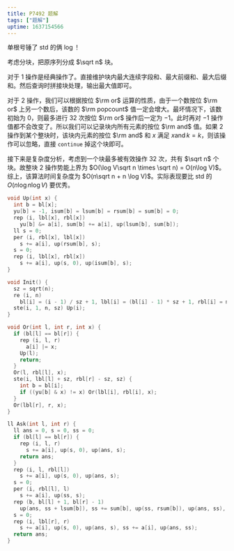 ```yaml
---
title: P7492 题解
tags: ["题解"]
uptime: 1637154566
---
```


单根号锤了 std 的俩 $\log$！

考虑分块，把原序列分成 $\sqrt n$ 块。

对于 $1$ 操作是经典操作了。直接维护块内最大连续字段和、最大前缀和、最大后缀和。然后查询时拼接块处理，输出最大值即可。

对于 $2$ 操作，我们可以根据按位 $\rm or$ 运算的性质，由于一个数按位 $\rm or$ 上另一个数后，该数的 $\rm popcount$ 值一定会增大。最坏情况下，该数初始为 $0$，则最多进行 $32$ 次按位 $\rm or$ 操作后一定为 $-1$。此时再对 $-1$ 操作值都不会改变了。所以我们可以记录块内所有元素的按位 $\rm and$ 值。如果 $2$ 操作到某个整块时，该块内元素的按位 $\rm and$ 和 $x$ 满足 $x\operatorname{and} k = k$，则该操作可以忽略，直接 `continue` 掉这个块即可。

接下来是复杂度分析，考虑到一个块最多被有效操作 $32$ 次，共有 $\sqrt n$ 个块。故整块 $2$ 操作势能上界为 $O(\log V\sqrt n \times \sqrt n) = O(n\log V)$。综上，该算法时间复杂度为 $O(n\sqrt n + n \log V)$。实际表现要比 std 的 $O(n\log n \log V)$ 要优秀。

```cpp
void Up(int x) {
  int b = bl[x];
  yu[b] = -1, isum[b] = lsum[b] = rsum[b] = sum[b] = 0;
  rep (i, lbl[x], rbl[x])
    yu[b] &= a[i], sum[b] += a[i], up(lsum[b], sum[b]);
  ll s = 0;
  per (i, rbl[x], lbl[x])
    s += a[i], up(rsum[b], s);
  s = 0;
  rep (i, lbl[x], rbl[x])
    s += a[i], up(s, 0), up(isum[b], s);
}

void Init() {
  sz = sqrt(n);
  re (i, n)
    bl[i] = (i - 1) / sz + 1, lbl[i] = (bl[i] - 1) * sz + 1, rbl[i] = min(n, bl[i] * sz);
  ste(i, 1, n, sz) Up(i);
}

void Or(int l, int r, int x) {
  if (bl[l] == bl[r]) {
    rep (i, l, r)
      a[i] |= x;
    Up(l);
    return;
  }
  Or(l, rbl[l], x);
  ste(i, lbl[l] + sz, rbl[r] - sz, sz) {
    int b = bl[i];
    if ((yu[b] & x) != x) Or(lbl[i], rbl[i], x);
  }
  Or(lbl[r], r, x);
}

ll Ask(int l, int r) {
  ll ans = 0, s = 0, ss = 0;
  if (bl[l] == bl[r]) {
    rep (i, l, r)
      s += a[i], up(s, 0), up(ans, s);
    return ans;
  }
  rep (i, l, rbl[l])
    s += a[i], up(s, 0), up(ans, s);
  s = 0;
  per (i, rbl[l], l)
    s += a[i], up(ss, s);
  rep (b, bl[l] + 1, bl[r] - 1)
    up(ans, ss + lsum[b]), ss += sum[b], up(ss, rsum[b]), up(ans, ss), up(ans, isum[b]);
  s = 0;
  rep (i, lbl[r], r)
    s += a[i], up(s, 0), up(ans, s), ss += a[i], up(ans, ss);
  return ans;
}
```
